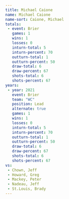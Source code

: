 ```yaml
---
title: Michael Caione
name: Michael Caione
name-sort: Caione, Michael
totals:
 - event: Brier
   games: 1
   wins: 1
   losses: 0
   inturn-total: 5
   inturn-percent: 70
   outturn-total: 1
   outturn-percent: 50
   draw-total: 6
   draw-percent: 67
   shots-total: 6
   shots-percent: 67
years:
 - year: 2021
   event: Brier
   team: "WC"
   position: Lead
   alternate: true
   games: 1
   wins: 1
   losses: 0
   inturn-total: 5
   inturn-percent: 70
   outturn-total: 1
   outturn-percent: 50
   draw-total: 6
   draw-percent: 67
   shots-total: 6
   shots-percent: 67
vs:
 - Chown, Jeff
 - Howard, Greg
 - Mackey, Peter
 - Nadeau, Jeff
 - St.Louis, Brady
---
```

